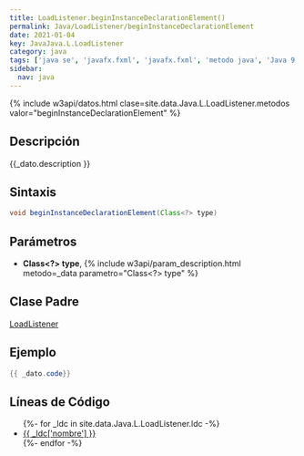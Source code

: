 ```yaml
---
title: LoadListener.beginInstanceDeclarationElement()
permalink: Java/LoadListener/beginInstanceDeclarationElement
date: 2021-01-04
key: JavaJava.L.LoadListener
category: java
tags: ['java se', 'javafx.fxml', 'javafx.fxml', 'metodo java', 'Java 9']
sidebar: 
  nav: java
---
```


{% include w3api/datos.html clase=site.data.Java.L.LoadListener.metodos valor="beginInstanceDeclarationElement" %}

## Descripción
{{_dato.description }}

## Sintaxis
~~~java
void beginInstanceDeclarationElement(Class<?> type)
~~~

## Parámetros
* **Class&lt;?&gt; type**,  {% include w3api/param_description.html metodo=_data parametro="Class<?> type" %}

## Clase Padre
[LoadListener](/Java/LoadListener/)

## Ejemplo
~~~java
{{ _dato.code}}
~~~

## Líneas de Código
<ul>
{%- for _ldc in site.data.Java.L.LoadListener.ldc -%}
   <li>
       <a href="{{_ldc['url'] }}">{{ _ldc['nombre'] }}</a>
   </li>
{%- endfor -%}
</ul>
